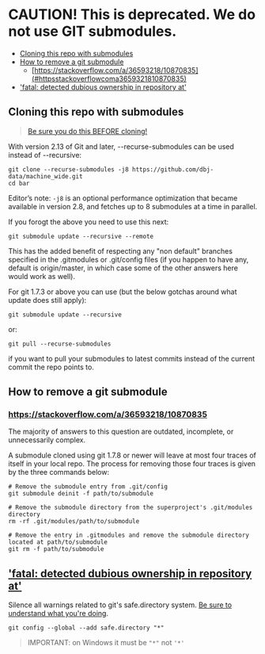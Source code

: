 <h1>CAUTION! This is deprecated. We do not use GIT submodules.</h1>

- [Cloning this repo with submodules](#cloning-this-repo-with-submodules)
- [How to remove a git submodule](#how-to-remove-a-git-submodule)
  - [https://stackoverflow.com/a/36593218/10870835](#httpsstackoverflowcoma3659321810870835)
- ['fatal: detected dubious ownership in repository at'](#fatal-detected-dubious-ownership-in-repository-at)

## Cloning this repo with submodules

> [Be sure you do this BEFORE cloning!](https://stackoverflow.com/a/4438292)

With version 2.13 of Git and later, --recurse-submodules can be used instead of --recursive:
```
git clone --recurse-submodules -j8 https://github.com/dbj-data/machine_wide.git
cd bar
```
Editor’s note: `-j8` is an optional performance optimization that became available in version 2.8, and fetches up to 8 submodules at a time in parallel.

If you forogt the above you need to use this next:

```
git submodule update --recursive --remote
```
This has the added benefit of respecting any "non default" branches specified in the .gitmodules or .git/config files (if you happen to have any, default is origin/master, in which case some of the other answers here would work as well).

For git 1.7.3 or above you can use (but the below gotchas around what update does still apply):
```
git submodule update --recursive
```
or:
```
git pull --recurse-submodules
```
if you want to pull your submodules to latest commits instead of the current commit the repo points to.

## How to remove a git submodule

### https://stackoverflow.com/a/36593218/10870835

The majority of answers to this question are outdated, incomplete, or unnecessarily complex.

A submodule cloned using git 1.7.8 or newer will leave at most four traces of itself in your local repo. The process for removing those four traces is given by the three commands below:
```
# Remove the submodule entry from .git/config
git submodule deinit -f path/to/submodule

# Remove the submodule directory from the superproject's .git/modules directory
rm -rf .git/modules/path/to/submodule

# Remove the entry in .gitmodules and remove the submodule directory located at path/to/submodule
git rm -f path/to/submodule
```

## ['fatal: detected dubious ownership in repository at'](https://stackoverflow.com/questions/72978485/git-submodule-update-failed-with-fatal-detected-dubious-ownership-in-repositor)

Silence all warnings related to git's safe.directory system. [Be sure to understand what you're doing](https://github.com/git/git/commit/8959555cee7ec045958f9b6dd62e541affb7e7d9).
```
git config --global --add safe.directory "*"
```
> IMPORTANT: on Windows it must be `"*"` not `'*'`
